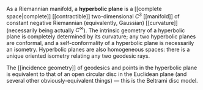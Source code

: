 As a Riemannian manifold, a **hyperbolic plane** is a [[complete space|complete]] [[contractible]] two-dimensional $C^3$ [[manifold]] of constant negative Riemannian (equivalently, Gaussian) [[curvature]] (necessarily being actually $C^\infty$).  The intrinsic geometry of a hyperbolic plane is completely determined by its curvature; any two hyperbolic planes are conformal, and a self-conformality of a hyperbolic plane is necessarily an isometry.  Hyperbolic planes are also homogeneous spaces: there is a unique oriented isometry relating any two geodesic rays.

The [[incidence geometry]] of geodesics and points in the hyperbolic plane is equivalent to that of an open circular disc in the Euclidean plane (and several other obviously-equivalent things) — this is the Beltrami disc model.